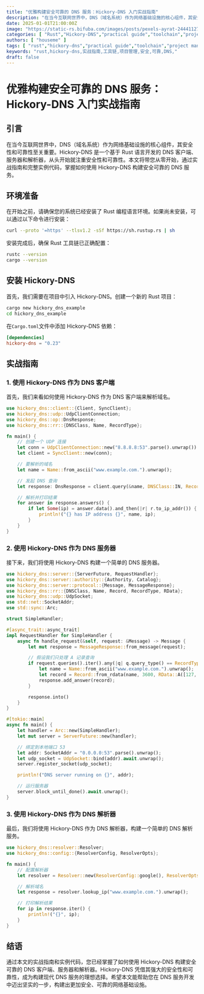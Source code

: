 ```yaml
---
title: "优雅构建安全可靠的 DNS 服务：Hickory-DNS 入门实战指南"
description: "在当今互联网世界中，DNS（域名系统）作为网络基础设施的核心组件，其安全性和可靠性至关重要。Hickory-DNS 是一个基于 Rust 语言开发的 DNS 客户端、服务器和解析器，从头开始就注重安全性和可靠性。本文将带您从零开始，通过实战指南和完整实例代码，掌握如何使用 Hickory-DNS 构建安全可靠的 DNS 服务。"
date: 2025-01-01T21:00:00Z
image: "https://static-rs.bifuba.com/images/posts/pexels-ayrat-244411276-30003668-1920.jpg"
categories: [ "Rust","Hickory-DNS","practical guide","toolchain","project management","security","reliability","DNS","实战指南","工具链","项目管理","安全","可靠" ]
authors: [ "houseme" ]
tags: [ "rust","hickory-dns","practical guide","toolchain","project management","security","reliability","DNS","实战指南","工具链","项目管理","安全","可靠" ]
keywords: "rust,hickory-dns,实战指南,工具链,项目管理,安全,可靠,DNS,"
draft: false
---
```


# 优雅构建安全可靠的 DNS 服务：Hickory-DNS 入门实战指南

## 引言

在当今互联网世界中，DNS（域名系统）作为网络基础设施的核心组件，其安全性和可靠性至关重要。Hickory-DNS 是一个基于 Rust 语言开发的 DNS 客户端、服务器和解析器，从头开始就注重安全性和可靠性。本文将带您从零开始，通过实战指南和完整实例代码，掌握如何使用 Hickory-DNS 构建安全可靠的 DNS 服务。

## 环境准备

在开始之前，请确保您的系统已经安装了 Rust 编程语言环境。如果尚未安装，可以通过以下命令进行安装：

```bash
curl --proto '=https' --tlsv1.2 -sSf https://sh.rustup.rs | sh
```

安装完成后，确保 Rust 工具链已正确配置：

```bash
rustc --version
cargo --version
```

## 安装 Hickory-DNS

首先，我们需要在项目中引入 Hickory-DNS。创建一个新的 Rust 项目：

```bash
cargo new hickory_dns_example
cd hickory_dns_example
```

在`Cargo.toml`文件中添加 Hickory-DNS 依赖：

```toml
[dependencies]
hickory-dns = "0.23"
```

## 实战指南

### 1. 使用 Hickory-DNS 作为 DNS 客户端

首先，我们来看如何使用 Hickory-DNS 作为 DNS 客户端来解析域名。

```rust
use hickory_dns::client::{Client, SyncClient};
use hickory_dns::udp::UdpClientConnection;
use hickory_dns::op::DnsResponse;
use hickory_dns::rr::{DNSClass, Name, RecordType};

fn main() {
    // 创建一个 UDP 连接
    let conn = UdpClientConnection::new("8.8.8.8:53".parse().unwrap()).unwrap();
    let client = SyncClient::new(conn);

    // 要解析的域名
    let name = Name::from_ascii("www.example.com.").unwrap();

    // 发起 DNS 查询
    let response: DnsResponse = client.query(&name, DNSClass::IN, RecordType::A).unwrap();

    // 解析并打印结果
    for answer in response.answers() {
        if let Some(ip) = answer.data().and_then(|r| r.to_ip_addr()) {
            println!("{} has IP address {}", name, ip);
        }
    }
}
```

### 2. 使用 Hickory-DNS 作为 DNS 服务器

接下来，我们将使用 Hickory-DNS 构建一个简单的 DNS 服务器。

```rust
use hickory_dns::server::{ServerFuture, RequestHandler};
use hickory_dns::server::authority::{Authority, Catalog};
use hickory_dns::server::protocol::{Message, MessageResponse};
use hickory_dns::rr::{DNSClass, Name, Record, RecordType, RData};
use hickory_dns::udp::UdpSocket;
use std::net::SocketAddr;
use std::sync::Arc;

struct SimpleHandler;

#[async_trait::async_trait]
impl RequestHandler for SimpleHandler {
    async fn handle_request(&self, request: &Message) -> Message {
        let mut response = MessageResponse::from_message(request);

        // 假设我们只处理 A 记录查询
        if request.queries().iter().any(|q| q.query_type() == RecordType::A) {
            let name = Name::from_ascii("www.example.com.").unwrap();
            let record = Record::from_rdata(name, 3600, RData::A([127, 0, 0, 1].into()));
            response.add_answer(record);
        }

        response.into()
    }
}

#[tokio::main]
async fn main() {
    let handler = Arc::new(SimpleHandler);
    let mut server = ServerFuture::new(handler);

    // 绑定到本地端口 53
    let addr: SocketAddr = "0.0.0.0:53".parse().unwrap();
    let udp_socket = UdpSocket::bind(addr).await.unwrap();
    server.register_socket(udp_socket);

    println!("DNS server running on {}", addr);

    // 运行服务器
    server.block_until_done().await.unwrap();
}
```

### 3. 使用 Hickory-DNS 作为 DNS 解析器

最后，我们将使用 Hickory-DNS 作为 DNS 解析器，构建一个简单的 DNS 解析服务。

```rust
use hickory_dns::resolver::Resolver;
use hickory_dns::config::{ResolverConfig, ResolverOpts};

fn main() {
    // 配置解析器
    let resolver = Resolver::new(ResolverConfig::google(), ResolverOpts::default()).unwrap();

    // 解析域名
    let response = resolver.lookup_ip("www.example.com.").unwrap();

    // 打印解析结果
    for ip in response.iter() {
        println!("{}", ip);
    }
}
```

## 结语

通过本文的实战指南和实例代码，您已经掌握了如何使用 Hickory-DNS 构建安全可靠的 DNS 客户端、服务器和解析器。Hickory-DNS 凭借其强大的安全性和可靠性，成为构建现代 DNS 服务的理想选择。希望本文能帮助您在 DNS 服务开发中迈出坚实的一步，构建出更加安全、可靠的网络基础设施。

